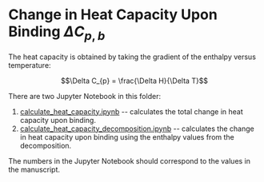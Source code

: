 # Change in Heat Capacity Upon Binding $\Delta C_{p,b}$ 

The heat capacity is obtained by taking the gradient of the enthalpy versus temperature:

$$\Delta C_{p} = \frac{\Delta H}{\Delta T}$$

There are two Jupyter Notebook in this folder:
1) [calculate_heat_capacity.ipynb](calculate_heat_capacity.ipynb) -- calculates the total change in heat capacity upon binding.
2) [calculate_heat_capacity_decomposition.ipynb](calculate_heat_capacity_decomposition.ipynb) -- calculates the change in heat capacity upon binding using the enthalpy values from the decomposition.

The numbers in the Jupyter Notebook should correspond to the values in the manuscript.